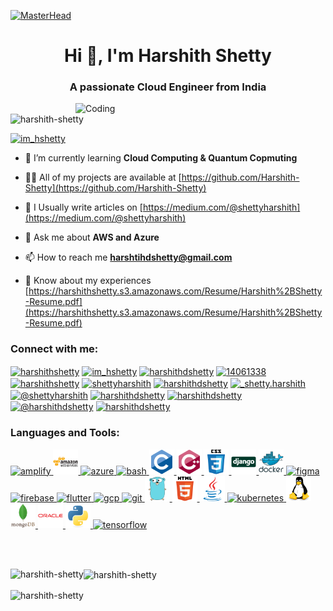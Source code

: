 [![MasterHead](https://i.ibb.co/W59tdSN/ezgif-com-gif-maker-1.gif)](https://harshithshetty.dev)

<!--
**Harshith-Shetty/Harshith-Shetty** is a ✨ _special_ ✨ repository because its `README.md` (this file) appears on your GitHub profile.

Here are some ideas to get you started:

- 🔭 I’m currently working on ...
- 🌱 I’m currently learning ...
- 👯 I’m looking to collaborate on ...
- 🤔 I’m looking for help with ...
- 💬 Ask me about ...
- 📫 How to reach me: ...
- 😄 Pronouns: ...
- ⚡ Fun fact: ...
-->
<!-- README FILE CODE -->



<!-- WAKING HAND WITH GOOD TO HAVE YOU TEXT-->
<h1 align="center">Hi 👋, I'm Harshith Shetty</h1>
<h3 align="center">A passionate Cloud Engineer from India</h3>
<img align="right" alt="Coding" width="400" src="https://i.ibb.co/0GPdNB2/Harshith-Git-Hub-picture.gif" alt="Harshith-Git-Hub-picture" border="0">

<p align="left"> <img src="https://komarev.com/ghpvc/?username=harshith-shetty&label=Profile%20views&color=0e75b6&style=flat" alt="harshith-shetty" /> </p>
<p align="left"> <a href="https://twitter.com/im_hshetty" target="blank"><img src="https://img.shields.io/twitter/follow/im_hshetty?logo=twitter&style=for-the-badge" alt="im_hshetty" /></a> </p>

- 🌱 I’m currently learning **Cloud Computing & Quantum Copmuting**

- 👨‍💻 All of my projects are available at [https://github.com/Harshith-Shetty](https://github.com/Harshith-Shetty)

- 📝 I Usually write articles on [https://medium.com/@shettyharshith](https://medium.com/@shettyharshith)

- 💬 Ask me about **AWS and Azure**

- 📫 How to reach me **harshtihdshetty@gmail.com**

- 📄 Know about my experiences [https://harshithshetty.s3.amazonaws.com/Resume/Harshith%2BShetty-Resume.pdf](https://harshithshetty.s3.amazonaws.com/Resume/Harshith%2BShetty-Resume.pdf)

<h3 align="left">Connect with me:</h3>
<p align="left">
<a href="https://dev.to/harshithshetty" target="blank"><img align="center" src="https://raw.githubusercontent.com/rahuldkjain/github-profile-readme-generator/master/src/images/icons/Social/devto.svg" alt="harshithshetty" height="30" width="40" /></a>
<a href="https://twitter.com/im_hshetty" target="blank"><img align="center" src="https://raw.githubusercontent.com/rahuldkjain/github-profile-readme-generator/master/src/images/icons/Social/twitter.svg" alt="im_hshetty" height="30" width="40" /></a>
<a href="https://linkedin.com/in/harshithdshetty" target="blank"><img align="center" src="https://raw.githubusercontent.com/rahuldkjain/github-profile-readme-generator/master/src/images/icons/Social/linked-in-alt.svg" alt="harshithdshetty" height="30" width="40" /></a>
<a href="https://stackoverflow.com/users/14061338" target="blank"><img align="center" src="https://raw.githubusercontent.com/rahuldkjain/github-profile-readme-generator/master/src/images/icons/Social/stack-overflow.svg" alt="14061338" height="30" width="40" /></a>
<a href="https://codesandbox.com/harshithshetty" target="blank"><img align="center" src="https://raw.githubusercontent.com/rahuldkjain/github-profile-readme-generator/master/src/images/icons/Social/codesandbox.svg" alt="harshithshetty" height="30" width="40" /></a>
<a href="https://kaggle.com/shettyharshith" target="blank"><img align="center" src="https://raw.githubusercontent.com/rahuldkjain/github-profile-readme-generator/master/src/images/icons/Social/kaggle.svg" alt="shettyharshith" height="30" width="40" /></a>
<a href="https://fb.com/harshithdshetty" target="blank"><img align="center" src="https://raw.githubusercontent.com/rahuldkjain/github-profile-readme-generator/master/src/images/icons/Social/facebook.svg" alt="harshithdshetty" height="30" width="40" /></a>
<a href="https://instagram.com/_shetty.harshith" target="blank"><img align="center" src="https://raw.githubusercontent.com/rahuldkjain/github-profile-readme-generator/master/src/images/icons/Social/instagram.svg" alt="_shetty.harshith" height="30" width="40" /></a>
<a href="https://medium.com/@shettyharshith" target="blank"><img align="center" src="https://raw.githubusercontent.com/rahuldkjain/github-profile-readme-generator/master/src/images/icons/Social/medium.svg" alt="@shettyharshith" height="30" width="40" /></a>
<a href="https://www.hackerrank.com/harshithdshetty" target="blank"><img align="center" src="https://raw.githubusercontent.com/rahuldkjain/github-profile-readme-generator/master/src/images/icons/Social/hackerrank.svg" alt="harshithdshetty" height="30" width="40" /></a>
<a href="https://www.leetcode.com/harshithdshetty" target="blank"><img align="center" src="https://raw.githubusercontent.com/rahuldkjain/github-profile-readme-generator/master/src/images/icons/Social/leet-code.svg" alt="harshithdshetty" height="30" width="40" /></a>
<a href="https://www.hackerearth.com/@harshithdshetty" target="blank"><img align="center" src="https://raw.githubusercontent.com/rahuldkjain/github-profile-readme-generator/master/src/images/icons/Social/hackerearth.svg" alt="@harshithdshetty" height="30" width="40" /></a>
<a href="https://auth.geeksforgeeks.org/user/harshithdshetty" target="blank"><img align="center" src="https://raw.githubusercontent.com/rahuldkjain/github-profile-readme-generator/master/src/images/icons/Social/geeks-for-geeks.svg" alt="harshithdshetty" height="30" width="40" /></a>
</p>

<h3 align="left">Languages and Tools:</h3>
<p align="left"> <a href="https://aws.amazon.com/amplify/" target="_blank" rel="noreferrer"> <img src="https://docs.amplify.aws/assets/logo-dark.svg" alt="amplify" width="40" height="40"/> </a> <a href="https://aws.amazon.com" target="_blank" rel="noreferrer"> <img src="https://raw.githubusercontent.com/devicons/devicon/master/icons/amazonwebservices/amazonwebservices-original-wordmark.svg" alt="aws" width="40" height="40"/> </a> <a href="https://azure.microsoft.com/en-in/" target="_blank" rel="noreferrer"> <img src="https://www.vectorlogo.zone/logos/microsoft_azure/microsoft_azure-icon.svg" alt="azure" width="40" height="40"/> </a> <a href="https://www.gnu.org/software/bash/" target="_blank" rel="noreferrer"> <img src="https://www.vectorlogo.zone/logos/gnu_bash/gnu_bash-icon.svg" alt="bash" width="40" height="40"/> </a> <a href="https://www.cprogramming.com/" target="_blank" rel="noreferrer"> <img src="https://raw.githubusercontent.com/devicons/devicon/master/icons/c/c-original.svg" alt="c" width="40" height="40"/> </a> <a href="https://www.w3schools.com/cpp/" target="_blank" rel="noreferrer"> <img src="https://raw.githubusercontent.com/devicons/devicon/master/icons/cplusplus/cplusplus-original.svg" alt="cplusplus" width="40" height="40"/> </a> <a href="https://www.w3schools.com/css/" target="_blank" rel="noreferrer"> <img src="https://raw.githubusercontent.com/devicons/devicon/master/icons/css3/css3-original-wordmark.svg" alt="css3" width="40" height="40"/> </a> <a href="https://www.djangoproject.com/" target="_blank" rel="noreferrer"> <img src="https://raw.githubusercontent.com/devicons/devicon/master/icons/django/django-original.svg" alt="django" width="40" height="40"/> </a> <a href="https://www.docker.com/" target="_blank" rel="noreferrer"> <img src="https://raw.githubusercontent.com/devicons/devicon/master/icons/docker/docker-original-wordmark.svg" alt="docker" width="40" height="40"/> </a> <a href="https://www.figma.com/" target="_blank" rel="noreferrer"> <img src="https://www.vectorlogo.zone/logos/figma/figma-icon.svg" alt="figma" width="40" height="40"/> </a> <a href="https://firebase.google.com/" target="_blank" rel="noreferrer"> <img src="https://www.vectorlogo.zone/logos/firebase/firebase-icon.svg" alt="firebase" width="40" height="40"/> </a> <a href="https://flutter.dev" target="_blank" rel="noreferrer"> <img src="https://www.vectorlogo.zone/logos/flutterio/flutterio-icon.svg" alt="flutter" width="40" height="40"/> </a> <a href="https://cloud.google.com" target="_blank" rel="noreferrer"> <img src="https://www.vectorlogo.zone/logos/google_cloud/google_cloud-icon.svg" alt="gcp" width="40" height="40"/> </a> <a href="https://git-scm.com/" target="_blank" rel="noreferrer"> <img src="https://www.vectorlogo.zone/logos/git-scm/git-scm-icon.svg" alt="git" width="40" height="40"/> </a> <a href="https://golang.org" target="_blank" rel="noreferrer"> <img src="https://raw.githubusercontent.com/devicons/devicon/master/icons/go/go-original.svg" alt="go" width="40" height="40"/> </a> <a href="https://www.w3.org/html/" target="_blank" rel="noreferrer"> <img src="https://raw.githubusercontent.com/devicons/devicon/master/icons/html5/html5-original-wordmark.svg" alt="html5" width="40" height="40"/> </a> <a href="https://www.java.com" target="_blank" rel="noreferrer"> <img src="https://raw.githubusercontent.com/devicons/devicon/master/icons/java/java-original.svg" alt="java" width="40" height="40"/> </a> <a href="https://kubernetes.io" target="_blank" rel="noreferrer"> <img src="https://www.vectorlogo.zone/logos/kubernetes/kubernetes-icon.svg" alt="kubernetes" width="40" height="40"/> </a> <a href="https://www.linux.org/" target="_blank" rel="noreferrer"> <img src="https://raw.githubusercontent.com/devicons/devicon/master/icons/linux/linux-original.svg" alt="linux" width="40" height="40"/> </a> <a href="https://www.mongodb.com/" target="_blank" rel="noreferrer"> <img src="https://raw.githubusercontent.com/devicons/devicon/master/icons/mongodb/mongodb-original-wordmark.svg" alt="mongodb" width="40" height="40"/> </a> <a href="https://www.oracle.com/" target="_blank" rel="noreferrer"> <img src="https://raw.githubusercontent.com/devicons/devicon/master/icons/oracle/oracle-original.svg" alt="oracle" width="40" height="40"/> </a> <a href="https://www.python.org" target="_blank" rel="noreferrer"> <img src="https://raw.githubusercontent.com/devicons/devicon/master/icons/python/python-original.svg" alt="python" width="40" height="40"/> </a> <a href="https://www.tensorflow.org" target="_blank" rel="noreferrer"> <img src="https://www.vectorlogo.zone/logos/tensorflow/tensorflow-icon.svg" alt="tensorflow" width="40" height="40"/> </a> </p>

<br><br>

<p><img align="left" src="https://github-readme-stats.vercel.app/api/top-langs?username=harshith-shetty&show_icons=true&cache_seconds=60&locale=en&layout=compact&theme=dark" alt="harshith-shetty" /></p>
<p><img align="center" src="https://github-readme-stats.vercel.app/api?username=harshith-shetty&theme=vision-friendly-dark&show_icons=true&locale=en" alt="harshith-shetty" /></p>
<p><img align="center" src="https://github-readme-streak-stats.herokuapp.com/?user=harshith-shetty&theme=dark&date_format=M%20j%5B%2C%20Y%5D" alt="harshith-shetty" /></p>
